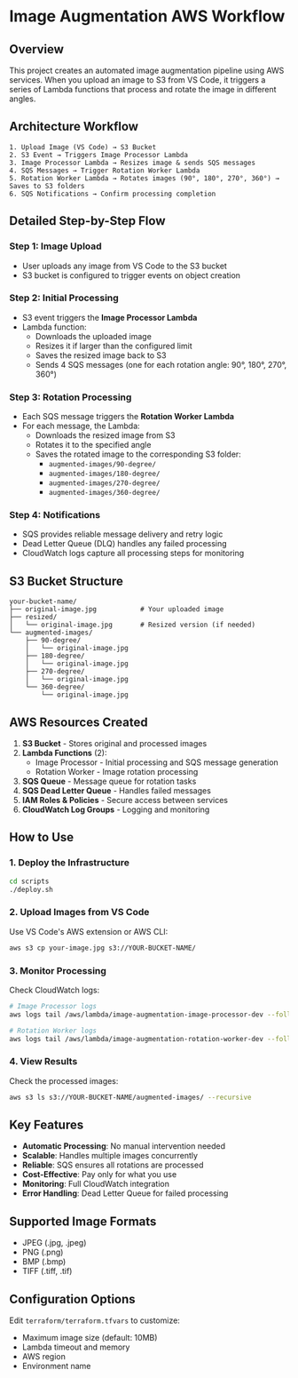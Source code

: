 # Image Augmentation AWS Workflow

## Overview
This project creates an automated image augmentation pipeline using AWS services. When you upload an image to S3 from VS Code, it triggers a series of Lambda functions that process and rotate the image in different angles.

## Architecture Workflow

```
1. Upload Image (VS Code) → S3 Bucket
2. S3 Event → Triggers Image Processor Lambda
3. Image Processor Lambda → Resizes image & sends SQS messages
4. SQS Messages → Trigger Rotation Worker Lambda
5. Rotation Worker Lambda → Rotates images (90°, 180°, 270°, 360°) → Saves to S3 folders
6. SQS Notifications → Confirm processing completion
```

## Detailed Step-by-Step Flow

### Step 1: Image Upload
- User uploads any image from VS Code to the S3 bucket
- S3 bucket is configured to trigger events on object creation

### Step 2: Initial Processing
- S3 event triggers the **Image Processor Lambda**
- Lambda function:
  - Downloads the uploaded image
  - Resizes it if larger than the configured limit
  - Saves the resized image back to S3
  - Sends 4 SQS messages (one for each rotation angle: 90°, 180°, 270°, 360°)

### Step 3: Rotation Processing
- Each SQS message triggers the **Rotation Worker Lambda**
- For each message, the Lambda:
  - Downloads the resized image from S3
  - Rotates it to the specified angle
  - Saves the rotated image to the corresponding S3 folder:
    - `augmented-images/90-degree/`
    - `augmented-images/180-degree/`
    - `augmented-images/270-degree/`
    - `augmented-images/360-degree/`

### Step 4: Notifications
- SQS provides reliable message delivery and retry logic
- Dead Letter Queue (DLQ) handles any failed processing
- CloudWatch logs capture all processing steps for monitoring

## S3 Bucket Structure

```
your-bucket-name/
├── original-image.jpg           # Your uploaded image
├── resized/
│   └── original-image.jpg       # Resized version (if needed)
└── augmented-images/
    ├── 90-degree/
    │   └── original-image.jpg
    ├── 180-degree/
    │   └── original-image.jpg
    ├── 270-degree/
    │   └── original-image.jpg
    └── 360-degree/
        └── original-image.jpg
```

## AWS Resources Created

1. **S3 Bucket** - Stores original and processed images
2. **Lambda Functions** (2):
   - Image Processor - Initial processing and SQS message generation
   - Rotation Worker - Image rotation processing
3. **SQS Queue** - Message queue for rotation tasks
4. **SQS Dead Letter Queue** - Handles failed messages
5. **IAM Roles & Policies** - Secure access between services
6. **CloudWatch Log Groups** - Logging and monitoring

## How to Use

### 1. Deploy the Infrastructure
```bash
cd scripts
./deploy.sh
```

### 2. Upload Images from VS Code
Use VS Code's AWS extension or AWS CLI:
```bash
aws s3 cp your-image.jpg s3://YOUR-BUCKET-NAME/
```

### 3. Monitor Processing
Check CloudWatch logs:
```bash
# Image Processor logs
aws logs tail /aws/lambda/image-augmentation-image-processor-dev --follow

# Rotation Worker logs  
aws logs tail /aws/lambda/image-augmentation-rotation-worker-dev --follow
```

### 4. View Results
Check the processed images:
```bash
aws s3 ls s3://YOUR-BUCKET-NAME/augmented-images/ --recursive
```

## Key Features

- **Automatic Processing**: No manual intervention needed
- **Scalable**: Handles multiple images concurrently
- **Reliable**: SQS ensures all rotations are processed
- **Cost-Effective**: Pay only for what you use
- **Monitoring**: Full CloudWatch integration
- **Error Handling**: Dead Letter Queue for failed processing

## Supported Image Formats
- JPEG (.jpg, .jpeg)
- PNG (.png)
- BMP (.bmp)
- TIFF (.tiff, .tif)

## Configuration Options
Edit `terraform/terraform.tfvars` to customize:
- Maximum image size (default: 10MB)
- Lambda timeout and memory
- AWS region
- Environment name
